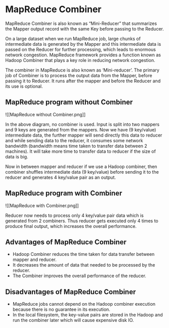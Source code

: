 # MapReduce Combiner

MapReduce Combiner is also known as “Mini-Reducer” that summarizes the Mapper output record with the same Key before passing to the Reducer. 

On a large dataset when we run MapReduce job, large chunks of intermediate data is generated by the Mapper and this intermediate data is passed on the Reducer for further processing, which leads to enormous network congestion. MapReduce framework provides a function known as Hadoop Combiner that plays a key role in reducing network congestion.

The combiner in MapReduce is also known as ‘Mini-reducer’. The primary job of Combiner is to process the output data from the Mapper, before passing it to Reducer. It runs after the mapper and before the Reducer and its use is optional.

## MapReduce program without Combiner

![[MapReduce without Combiner.png]]

In the above diagram, no combiner is used. Input is split into two mappers and 9 keys are generated from the mappers. Now we have (9 key/value) intermediate data, the further mapper will send directly this data to reducer and while sending data to the reducer, it consumes some network bandwidth (bandwidth means time taken to transfer data between 2 machines). It will take more time to transfer data to reducer if the size of data is big.

Now in between mapper and reducer if we use a Hadoop combiner, then combiner shuffles intermediate data (9 key/value) before sending it to the reducer and generates 4 key/value pair as an output.

## MapReduce program with Combiner

![[MapReduce with Combiner.png]]

Reducer now needs to process only 4 key/value pair data which is generated from 2 combiners. Thus reducer gets executed only 4 times to produce final output, which increases the overall performance.

## Advantages of MapReduce Combiner

- Hadoop Combiner reduces the time taken for data transfer between mapper and reducer.
- It decreases the amount of data that needed to be processed by the reducer.
- The Combiner improves the overall performance of the reducer.

## Disadvantages of MapReduce Combiner

- MapReduce jobs cannot depend on the Hadoop combiner execution because there is no guarantee in its execution.
- In the local filesystem, the key-value pairs are stored in the Hadoop and run the combiner later which will cause expensive disk IO.